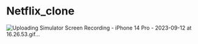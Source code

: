 # Netflix_clone
![Uploading Simulator Screen Recording - iPhone 14 Pro - 2023-09-12 at 16.26.53.gif…]()
